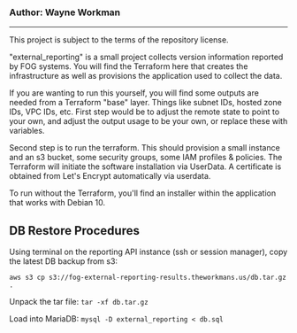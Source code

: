 ### Author: Wayne Workman
---
This project is subject to the terms of the repository license. 

"external_reporting" is a small project collects version information reported by FOG systems. You will find the Terraform here that creates the infrastructure as well as provisions the application used to collect the data.

If you are wanting to run this yourself, you will find some outputs are needed from a Terraform "base" layer. Things like subnet IDs, hosted zone IDs, VPC IDs, etc. First step would be to adjust the remote state to point to your own, and adjust the output usage to be your own, or replace these with variables.

Second step is to run the terraform. This should provision a small instance and an s3 bucket, some security groups, some IAM profiles & policies. The Terraform will initiate the software installation via UserData. A certificate is obtained from Let's Encrypt automatically via userdata.

To run without the Terraform, you'll find an installer within the application that works with Debian 10.


## DB Restore Procedures

Using terminal on the reporting API instance (ssh or session manager), copy the latest DB backup from s3:

`aws s3 cp s3://fog-external-reporting-results.theworkmans.us/db.tar.gz .`

Unpack the tar file:
`tar -xf db.tar.gz`

Load into MariaDB:
`mysql -D external_reporting < db.sql`


